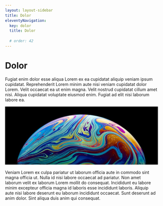 ```yaml
---
layout: layout-sidebar
title: Dolor
eleventyNavigation:
  key: dolor
  title: Dolor

  # order: 42
---
```


# Dolor

Fugiat enim dolor esse aliqua Lorem ex ea cupidatat aliquip veniam ipsum cupidatat. Reprehenderit Lorem minim aute nisi veniam cupidatat dolor Lorem. Velit occaecat ea ut enim magna. Velit nostrud cupidatat cillum amet nisi. Aliqua cupidatat voluptate eiusmod enim. Fugiat ad elit nisi laborum labore ea.

<img class="bordered" src="/static/images/bulksplash-erebus21-abffiRrT1WA.jpg" alt="bulksplash-erebus21-abffiRrT1WA.jpg" />

Veniam Lorem ex culpa pariatur ut laborum officia aute in commodo sint magna officia ut. Nulla id nisi labore occaecat ad pariatur. Non amet laborum velit ex laborum Lorem mollit do consequat. Incididunt eu labore minim excepteur officia magna id laboris esse incididunt laboris. Aliquip aute nisi labore deserunt eu laborum incididunt occaecat. Sunt deserunt ad anim dolor. Sint aliqua duis anim qui consequat.
